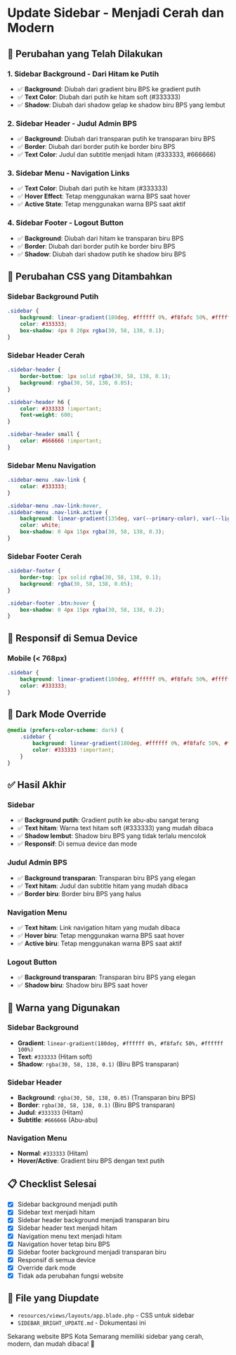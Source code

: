 # Update Sidebar - Menjadi Cerah dan Modern

## 🎨 Perubahan yang Telah Dilakukan

### **1. Sidebar Background - Dari Hitam ke Putih**
- ✅ **Background**: Diubah dari gradient biru BPS ke gradient putih
- ✅ **Text Color**: Diubah dari putih ke hitam soft (#333333)
- ✅ **Shadow**: Diubah dari shadow gelap ke shadow biru BPS yang lembut

### **2. Sidebar Header - Judul Admin BPS**
- ✅ **Background**: Diubah dari transparan putih ke transparan biru BPS
- ✅ **Border**: Diubah dari border putih ke border biru BPS
- ✅ **Text Color**: Judul dan subtitle menjadi hitam (#333333, #666666)

### **3. Sidebar Menu - Navigation Links**
- ✅ **Text Color**: Diubah dari putih ke hitam (#333333)
- ✅ **Hover Effect**: Tetap menggunakan warna BPS saat hover
- ✅ **Active State**: Tetap menggunakan warna BPS saat aktif

### **4. Sidebar Footer - Logout Button**
- ✅ **Background**: Diubah dari hitam ke transparan biru BPS
- ✅ **Border**: Diubah dari border putih ke border biru BPS
- ✅ **Shadow**: Diubah dari shadow putih ke shadow biru BPS

## 🎯 Perubahan CSS yang Ditambahkan

### **Sidebar Background Putih**
```css
.sidebar {
    background: linear-gradient(180deg, #ffffff 0%, #f8fafc 50%, #ffffff 100%);
    color: #333333;
    box-shadow: 4px 0 20px rgba(30, 58, 138, 0.1);
}
```

### **Sidebar Header Cerah**
```css
.sidebar-header {
    border-bottom: 1px solid rgba(30, 58, 138, 0.1);
    background: rgba(30, 58, 138, 0.05);
}

.sidebar-header h6 {
    color: #333333 !important;
    font-weight: 600;
}

.sidebar-header small {
    color: #666666 !important;
}
```

### **Sidebar Menu Navigation**
```css
.sidebar-menu .nav-link {
    color: #333333;
}

.sidebar-menu .nav-link:hover,
.sidebar-menu .nav-link.active {
    background: linear-gradient(135deg, var(--primary-color), var(--light-blue));
    color: white;
    box-shadow: 0 4px 15px rgba(30, 58, 138, 0.3);
}
```

### **Sidebar Footer Cerah**
```css
.sidebar-footer {
    border-top: 1px solid rgba(30, 58, 138, 0.1);
    background: rgba(30, 58, 138, 0.05);
}

.sidebar-footer .btn:hover {
    box-shadow: 0 4px 15px rgba(30, 58, 138, 0.2);
}
```

## 📱 Responsif di Semua Device

### Mobile (< 768px)
```css
.sidebar {
    background: linear-gradient(180deg, #ffffff 0%, #f8fafc 50%, #ffffff 100%);
    color: #333333;
}
```

## 🌙 Dark Mode Override
```css
@media (prefers-color-scheme: dark) {
    .sidebar {
        background: linear-gradient(180deg, #ffffff 0%, #f8fafc 50%, #ffffff 100%) !important;
        color: #333333 !important;
    }
}
```

## ✅ Hasil Akhir

### **Sidebar**
- ✅ **Background putih**: Gradient putih ke abu-abu sangat terang
- ✅ **Text hitam**: Warna text hitam soft (#333333) yang mudah dibaca
- ✅ **Shadow lembut**: Shadow biru BPS yang tidak terlalu mencolok
- ✅ **Responsif**: Di semua device dan mode

### **Judul Admin BPS**
- ✅ **Background transparan**: Transparan biru BPS yang elegan
- ✅ **Text hitam**: Judul dan subtitle hitam yang mudah dibaca
- ✅ **Border biru**: Border biru BPS yang halus

### **Navigation Menu**
- ✅ **Text hitam**: Link navigation hitam yang mudah dibaca
- ✅ **Hover biru**: Tetap menggunakan warna BPS saat hover
- ✅ **Active biru**: Tetap menggunakan warna BPS saat aktif

### **Logout Button**
- ✅ **Background transparan**: Transparan biru BPS yang elegan
- ✅ **Shadow biru**: Shadow biru BPS saat hover

## 🎨 Warna yang Digunakan

### **Sidebar Background**
- **Gradient**: `linear-gradient(180deg, #ffffff 0%, #f8fafc 50%, #ffffff 100%)`
- **Text**: `#333333` (Hitam soft)
- **Shadow**: `rgba(30, 58, 138, 0.1)` (Biru BPS transparan)

### **Sidebar Header**
- **Background**: `rgba(30, 58, 138, 0.05)` (Transparan biru BPS)
- **Border**: `rgba(30, 58, 138, 0.1)` (Biru BPS transparan)
- **Judul**: `#333333` (Hitam)
- **Subtitle**: `#666666` (Abu-abu)

### **Navigation Menu**
- **Normal**: `#333333` (Hitam)
- **Hover/Active**: Gradient biru BPS dengan text putih

## 📋 Checklist Selesai

- [x] Sidebar background menjadi putih
- [x] Sidebar text menjadi hitam
- [x] Sidebar header background menjadi transparan biru
- [x] Sidebar header text menjadi hitam
- [x] Navigation menu text menjadi hitam
- [x] Navigation hover tetap biru BPS
- [x] Sidebar footer background menjadi transparan biru
- [x] Responsif di semua device
- [x] Override dark mode
- [x] Tidak ada perubahan fungsi website

## 🎯 File yang Diupdate

- `resources/views/layouts/app.blade.php` - CSS untuk sidebar
- `SIDEBAR_BRIGHT_UPDATE.md` - Dokumentasi ini

Sekarang website BPS Kota Semarang memiliki sidebar yang cerah, modern, dan mudah dibaca! 🎉 